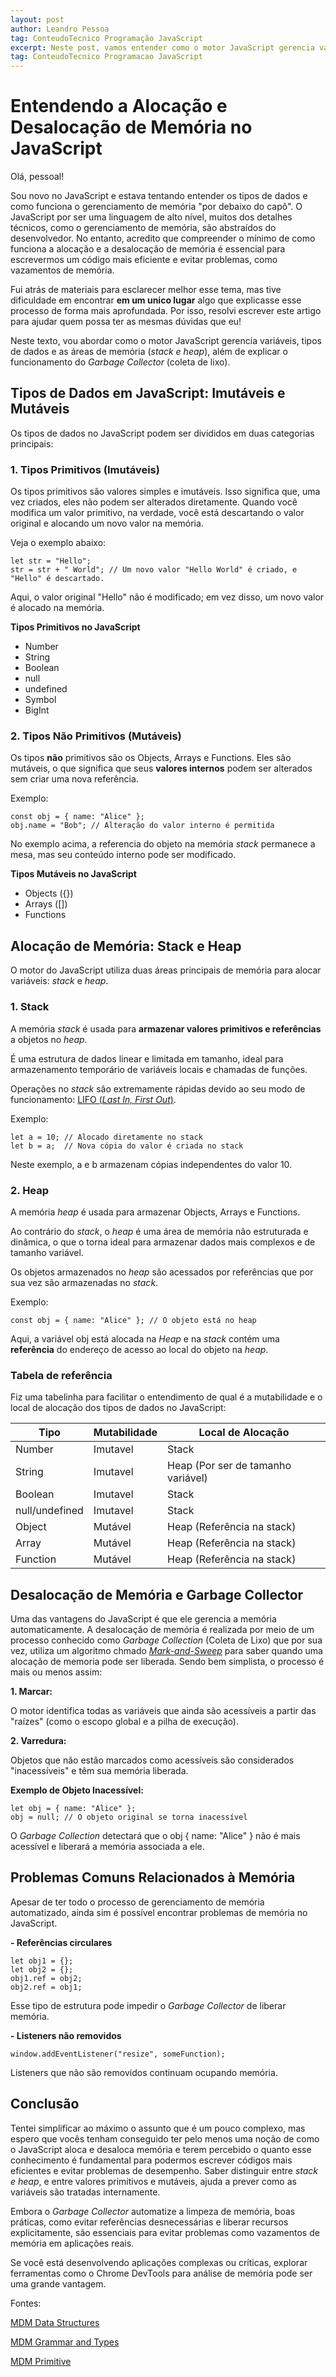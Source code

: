 ```yaml
---
layout: post
author: Leandro Pessoa
tag: ConteudoTecnico Programação JavaScript
excerpt: Neste post, vamos entender como o motor JavaScript gerencia variáveis, tipos de dados e as áreas de memória (_stack e heap_), além de explicar o funcionamento do _Garbage Collector_.
tag: ConteudoTecnico Programacao JavaScript
---
```


# Entendendo a Alocação e Desalocação de Memória no JavaScript

Olá, pessoal!

Sou novo no JavaScript e estava tentando entender os tipos de dados e como funciona o gerenciamento de memória "por debaixo do capô". O JavaScript por ser uma linguagem de alto nível, muitos dos detalhes técnicos, como o gerenciamento de memória, são abstraídos do desenvolvedor. No entanto, acredito que compreender o mínimo de como funciona a alocação e a desalocação de memória é essencial para escrevermos um código mais eficiente e evitar problemas, como vazamentos de memória.

Fui atrás de materiais para esclarecer melhor esse tema, mas tive dificuldade em encontrar **em um unico lugar** algo que explicasse esse processo de forma mais aprofundada. Por isso, resolvi escrever este artigo para ajudar quem possa ter as mesmas dúvidas que eu!

Neste texto, vou abordar como o motor JavaScript gerencia variáveis, tipos de dados e as áreas de memória (_stack e heap_), além de explicar o funcionamento do _Garbage Collector_ (coleta de lixo).

## Tipos de Dados em JavaScript: Imutáveis e Mutáveis

Os tipos de dados no JavaScript podem ser divididos em duas categorias principais:

### 1. Tipos Primitivos (Imutáveis)

Os tipos primitivos são valores simples e imutáveis. Isso significa que, uma vez criados, eles não podem ser alterados diretamente. Quando você modifica um valor primitivo, na verdade, você está descartando o valor original e alocando um novo valor na memória.

Veja o exemplo abaixo:

```
let str = "Hello";
str = str + " World"; // Um novo valor "Hello World" é criado, e "Hello" é descartado.
```

Aqui, o valor original "Hello" não é modificado; em vez disso, um novo valor é alocado na memória.

**Tipos Primitivos no JavaScript**

- Number
- String
- Boolean
- null
- undefined
- Symbol
- BigInt

### 2. Tipos Não Primitivos (Mutáveis)

Os tipos **não** primitivos são os Objects, Arrays e Functions. Eles são mutáveis, o que significa que seus **valores internos** podem ser alterados sem criar uma nova referência.

Exemplo:

```
const obj = { name: "Alice" };
obj.name = "Bob"; // Alteração do valor interno é permitida
```

No exemplo acima, a referencia do objeto na memória _stack_ permanece a mesa, mas seu conteúdo interno pode ser modificado.

**Tipos Mutáveis no JavaScript**

- Objects ({})
- Arrays ([])
- Functions

## Alocação de Memória: Stack e Heap

O motor do JavaScript utiliza duas áreas principais de memória para alocar variáveis: _stack_ e _heap_.

### 1. Stack

A memória _stack_ é usada para **armazenar valores primitivos e referências** a objetos no _heap_.

É uma estrutura de dados linear e limitada em tamanho, ideal para armazenamento temporário de variáveis locais e chamadas de funções.

Operações no _stack_ são extremamente rápidas devido ao seu modo de funcionamento: [LIFO (_Last In, First Out_)](https://pt.wikipedia.org/wiki/LIFO).

Exemplo:

```
let a = 10; // Alocado diretamente no stack
let b = a;  // Nova cópia do valor é criada no stack
```

Neste exemplo, a e b armazenam cópias independentes do valor 10.

### 2. Heap

A memória _heap_ é usada para armazenar Objects, Arrays e Functions.

Ao contrário do _stack_, o _heap_ é uma área de memória não estruturada e dinâmica, o que o torna ideal para armazenar dados mais complexos e de tamanho variável.

Os objetos armazenados no _heap_ são acessados por referências que por sua vez são armazenadas no _stack_.

Exemplo:

```
const obj = { name: "Alice" }; // O objeto está no heap
```

Aqui, a variável obj está alocada na _Heap_ e na _stack_ contém uma **referência** do endereço de acesso ao local do objeto na _heap_.

### Tabela de referência

Fiz uma tabelinha para facilitar o entendimento de qual é a mutabilidade e o local de alocação dos tipos de dados no JavaScript:

| Tipo           | Mutabilidade | Local de Alocação                  |
| -------------- | ------------ | ---------------------------------- |
| Number         | Imutavel     | Stack                              |
| String         | Imutavel     | Heap (Por ser de tamanho variável) |
| Boolean        | Imutavel     | Stack                              |
| null/undefined | Imutavel     | Stack                              |
| Object         | Mutável      | Heap (Referência na stack)         |
| Array          | Mutável      | Heap (Referência na stack)         |
| Function       | Mutável      | Heap (Referência na stack)         |

## Desalocação de Memória e Garbage Collector

Uma das vantagens do JavaScript é que ele gerencia a memória automaticamente. A desalocação de memória é realizada por meio de um processo conhecido como _Garbage Collection_ (Coleta de Lixo) que por sua vez, utiliza um algoritmo chmado [_Mark-and-Sweep_](https://www.geeksforgeeks.org/mark-and-sweep-garbage-collection-algorithm/) para saber quando uma alocação de memoria pode ser liberada. Sendo bem simplista, o processo é mais ou menos assim:

**1. Marcar:**

O motor identifica todas as variáveis que ainda são acessíveis a partir das "raízes" (como o escopo global e a pilha de execução).

**2. Varredura:**

Objetos que não estão marcados como acessíveis são considerados "inacessíveis" e têm sua memória liberada.

**Exemplo de Objeto Inacessível:**

```
let obj = { name: "Alice" };
obj = null; // O objeto original se torna inacessível
```

O _Garbage Collection_ detectará que o obj { name: "Alice" } não é mais acessível e liberará a memória associada a ele.

## Problemas Comuns Relacionados à Memória

Apesar de ter todo o processo de gerenciamento de memória automatizado, ainda sim é possível encontrar problemas de memória no JavaScript.

**- Referências circulares**

```
let obj1 = {};
let obj2 = {};
obj1.ref = obj2;
obj2.ref = obj1;
```

Esse tipo de estrutura pode impedir o _Garbage Collector_ de liberar memória.

**- Listeners não removidos**

```
window.addEventListener("resize", someFunction);
```

Listeners que não são removidos continuam ocupando memória.

## Conclusão

Tentei simplificar ao máximo o assunto que é um pouco complexo, mas espero que vocês tenham conseguido ter pelo menos uma noção de como o JavaScript aloca e desaloca memória e terem percebido o quanto esse conhecimento é fundamental para podermos escrever códigos mais eficientes e evitar problemas de desempenho. Saber distinguir entre _stack e heap_, e entre valores primitivos e mutáveis, ajuda a prever como as variáveis são tratadas internamente.

Embora o _Garbage Collector_ automatize a limpeza de memória, boas práticas, como evitar referências desnecessárias e liberar recursos explicitamente, são essenciais para evitar problemas como vazamentos de memória em aplicações reais.

Se você está desenvolvendo aplicações complexas ou críticas, explorar ferramentas como o Chrome DevTools para análise de memória pode ser uma grande vantagem.

Fontes:

[MDM Data Structures](https://developer.mozilla.org/pt-BR/docs/Web/JavaScript/Data_structures)

[MDM Grammar and Types](https://developer.mozilla.org/pt-BR/docs/Web/JavaScript/Guide/Grammar_and_types)

[MDM Primitive](https://developer.mozilla.org/pt-BR/docs/Glossary/Primitive)
